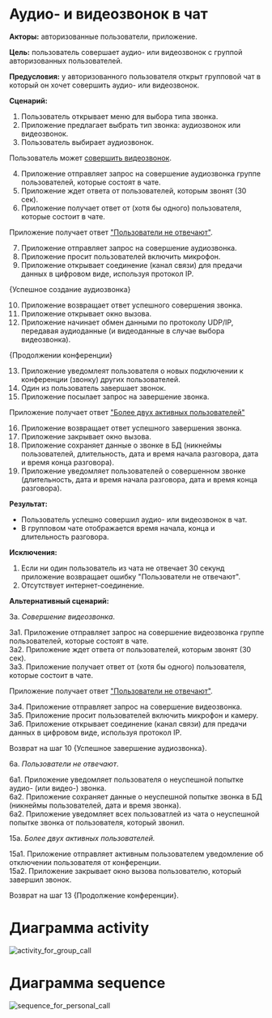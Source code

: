 # Аудио- и видеозвонок в чат

**Акторы:** авторизованные пользователи, приложение.

**Цель:** пользователь совершает аудио- или видеозвонок с группой авторизованных пользователей.

**Предусловия:** у авторизованного пользователя открыт групповой чат в который он хочет совершить аудио- или видеозвонок.

**Сценарий:**
1. Пользователь открывает меню для выбора типа звонка.
2. Приложение предлагает выбрать тип звонка: аудиозвонок или видеозвонок.
3. Пользователь выбирает аудиозвонок.

Пользователь может [совершить видеозвонок](#Совершение_видеозвонка).

4. Приложение отправляет запрос на совершение аудиозвонка группе пользователей, которые состоят в чате.
5. Приложение ждет ответа от пользователей, которым звонят (30 сек).
6. Приложение получает ответ от (хотя бы одного) пользователя, которые состоит в чате.

Приложение получает ответ ["Пользователи не отвечают"](#Пользователи_не_отвечают).

7. Приложение отправляет запрос на совершение аудиозвонка.
8. Приложение просит пользователей включить микрофон.
9. Приложение открывает соединение (канал связи) для предачи данных в цифровом виде, используя протокол IP.

{Успешное создание аудиозвонка}

10. Приложение возвращает ответ успешного совершения звонка.
11. Приложение открывает окно вызова.
12. Приложение начинает обмен данными по протоколу UDP/IP, передавая аудиоданные (и видеоданные в случае выбора видеозвонка).

{Продолжении конференции}

13. Приложение уведомлеят пользователя о новых подключении к конференции (звонку) других пользователей.
14. Один из пользователь завершает звонок.
15. Приложение посылает запрос на завершение звонка.

Приложение получает ответ ["Более двух активных пользователей"](#Более_двух_активных_пользователей)

16. Приложение возвращает ответ успешного завершения звонка.
17. Приложение закрывает окно вызова.
18. Приложение сохраняет данные о звонке в БД (никнеймы пользователей, длительность, дата и время начала разговора, дата и время конца разговора).
19. Приложение уведомляет пользователей о совершенном звонке (длительность, дата и время начала разговора, дата и время конца разговора).


**Результат:**
* Пользователь успешно совершил аудио- или видеозвонок в чат.
* В групповом чате отображается время начала, конца и длительность разговора.

**Исключения:**
1. Если ни один пользователь из чата не отвечает 30 секунд приложение возвращает ошибку "Пользователи не отвечают".
2. Отсутствует интернет-соединение.

**Альтернативный сценарий:**

3а. <a name="Совершение_видеозвонка"></a> *Совершение видеозвонка*.  

3а1. Приложение отправляет запрос на совершение видеозвонка группе пользователей, которые состоят в чате.  
3а2. Приложение ждет ответа от пользователей, которым звонят (30 сек).  
3а3. Приложение получает ответ от (хотя бы одного) пользователя, которые состоит в чате.  

Приложение получает ответ ["Пользователи не отвечают"](#Пользователи_не_отвечают).  

3а4. Приложение отправляет запрос на совершение видеозвонка.  
3а5. Приложение просит пользователей включить микрофон и камеру.  
3а6. Приложение открывает соединение (канал связи) для предачи данных в цифровом виде, используя протокол IP.  

Возврат на шаг 10 {Успешное завершение аудиозвонка}.


6а. <a name="Пользователи_не_отвечают"></a> *Пользователи не отвечают*.  

6а1. Приложение уведомляет пользователя о неуспешной попытке аудио- (или видео-) звонка.  
6а2. Приложение сохраняет данные о неуспешной попытке звонка в БД (никнеймы пользователей, дата и время звонка).   
6а2. Приложение уведомляет всех пользоватлей из чата о неуспешной попытке звонка от пользователя, который звонил.  

15а. <a name="Более_двух_активных_пользователей"></a> *Более двух активных пользователей.*

15а1. Приложение отправляет активным пользователем уведомление об отключении пользователя от конференции.  
15а2. Приложение закрывает окно вызова пользователю, который завершил звонок.

Возврат на шаг 13 {Продолжение конференции}.

# Диаграмма activity
![activity_for_group_call](http://polinanov.mati.su/svg/activity.png "Диаграмма activity")

# Диаграмма sequence
![sequence_for_personal_call](http://www.plantuml.com/plantuml/png/lPB1QW8n48RlUOh1aq9z0G_5fIzGB3tBD3lIq6oIPYOMtxuPBKqgUn0A_eS8vj___vZCbWMpbCaR_d0XOSO9c3uB1KlFzSPPbp08b31IzYwGCMWbPdXbokOjrlynds0nfEITHN4nB00P1cFK0Uj763RmGfwixEMKQ6_H--LAKzmHXTGvmBhwpluDx4XA3alrhin8lQ-Ft2aaoroSGI_0nLfYFXGF5faCLCtsv59xzFPF5rHrRK_QSh4rqrNcBP4-nWHw3mP-fB2PECN01F8LeTGiRj2gQveu9K_oEqler1SspM4Uq3ErZsTvLLHjZJ0UO8gPGDunt1LNShc9Deoc_zMaomxYaVPjAoum0ITw075wZYMVz_UVptmULmatxb__2dqCpC2NS0TyK1cTthOUPVBV  "Диаграмма sequence")

